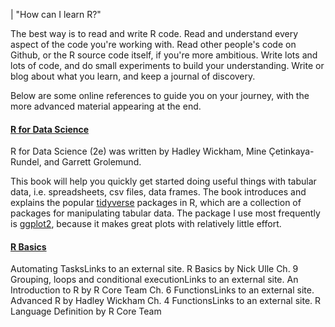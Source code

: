 | "How can I learn R?"

The best way is to read and write R code.
Read and understand every aspect of the code you're working with.
Read other people's code on Github, or the R source code itself, if you're more ambitious.
Write lots and lots of code, and do small experiments to build your understanding.
Write or blog about what you learn, and keep a journal of discovery.

Below are some online references to guide you on your journey, with the more advanced material appearing at the end.


#### [R for Data Science](https://r4ds.hadley.nz/)

R for Data Science (2e) was written by Hadley Wickham, Mine Çetinkaya-Rundel, and Garrett Grolemund.

This book will help you quickly get started doing useful things with tabular data, i.e. spreadsheets, csv files, data frames.
The book introduces and explains the popular [tidyverse](https://www.tidyverse.org/) packages in R, which are a collection of packages for manipulating tabular data.
The package I use most frequently is [ggplot2](https://ggplot2.tidyverse.org/), because it makes great plots with relatively little effort.


#### [R Basics](https://ucdavisdatalab.github.io/workshop_r_basics/index.html)

Automating TasksLinks to an external site. R Basics by Nick Ulle
Ch. 9 Grouping, loops and conditional executionLinks to an external site. An Introduction to R by R Core Team
Ch. 6 FunctionsLinks to an external site. Advanced R by Hadley Wickham
Ch. 4 FunctionsLinks to an external site. R Language Definition by R Core Team
